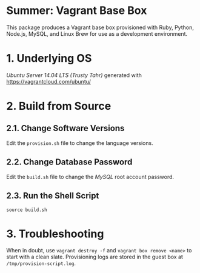 Summer: Vagrant Base Box
===========================

This package produces a Vagrant base box provisioned with Ruby, Python, Node.js,
MySQL, and Linux Brew for use as a development environment.

# 1. Underlying OS
*Ubuntu Server 14.04 LTS (Trusty Tahr)* generated with
https://vagrantcloud.com/ubuntu/

# 2. Build from Source

## 2.1. Change Software Versions
Edit the `provision.sh` file to change the language versions.

## 2.2. Change Database Password
Edit the `build.sh` file to change the *MySQL* root account password.

## 2.3. Run the Shell Script
    source build.sh

# 3. Troubleshooting
When in doubt, use `vagrant destroy -f` and `vagrant box remove <name>` to
start with a clean slate. Provisioning logs are stored in the guest box at
`/tmp/provision-script.log`.
